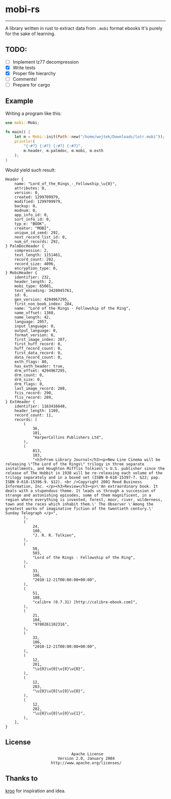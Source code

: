 # mobi-rs
---
A library written in rust to extract data from `.mobi` format ebooks It's purely for the sake of learning. 
## TODO:
- [ ] Implement lz77 decompression
- [X] Write tests
- [X] Proper file hierarchy
- [ ] Comments!
- [ ] Prepare for cargo
## Example
Writing a program like this:
```rust
use mobi::Mobi;

fn main() {
    let m = Mobi::init(Path::new("/home/wojtek/Downloads/lotr.mobi"));
    println!(
        "{:#?} {:#?} {:#?} {:#?}",
        m.header, m.palmdoc, m.mobi, m.exth
    );
}
```
Would yield such result:
```
Header {
    name: "Lord_of_the_Rings_-_Fellowship_\u{0}",
    attributes: 0,
    version: 0,
    created: 1299709979,
    modified: 1299709979,
    backup: 0,
    modnum: 0,
    app_info_id: 0,
    sort_info_id: 0,
    typ_e: "BOOK",
    creator: "MOBI",
    unique_id_seed: 292,
    next_record_list_id: 0,
    num_of_records: 292,
} PalmDocHeader {
    compression: 2,
    text_length: 1151461,
    record_count: 282,
    record_size: 4096,
    encryption_type: 0,
} MobiHeader {
    identifier: 232,
    header_length: 2,
    mobi_type: 65001,
    text_encoding: 3428045761,
    id: 6,
    gen_version: 4294967295,
    first_non_book_index: 284,
    name: "Lord of the Rings - Fellowship of the Ring",
    name_offset: 1360,
    name_length: 42,
    language: 2057,
    input_language: 0,
    output_language: 0,
    format_version: 6,
    first_image_index: 287,
    first_huff_record: 0,
    huff_record_count: 0,
    first_data_record: 0,
    data_record_count: 0,
    exth_flags: 80,
    has_exth_header: true,
    drm_offset: 4294967295,
    drm_count: 0,
    drm_size: 0,
    drm_flags: 0,
    last_image_record: 288,
    fcis_record: 290,
    flis_record: 289,
} ExtHeader {
    identifier: 1163416648,
    header_length: 1109,
    record_count: 11,
    records: [
        (
            36,
            101,
            "HarperCollins Publishers Ltd",
        ),
        (
            813,
            103,
            "<h3>From Library Journal</h3><p>New Line Cinema will be releasing \"The Lord of the Rings\" trilogy in three separate installments, and Houghton Mifflin Tolkien\'s U.S. publisher since the release of The Hobbit in 1938 will be re-releasing each volume of the trilogy separately and in a boxed set (ISBN 0-618-15397-7. $22; pap. ISBN 0-618-15396-9. $12). <br />Copyright 2001 Reed Business Information, Inc. </p><h3>Review</h3><p>\'An extraordinary book. It deals with a stupendous theme. It leads us through a succession of strange and astonishing episodes, some of them magnificent, in a region where everything is invented, forest, moor, river, wilderness, town and the races which inhabit them.\' The Observer \'Among the greatest works of imaginative fiction of the twentieth century.\' Sunday Telegraph </p>",
        ),
        (
            24,
            100,
            "J. R. R. Tolkien",
        ),
        (
            50,
            503,
            "Lord of the Rings - Fellowship of the Ring",
        ),
        (
            33,
            106,
            "2010-12-21T00:00:00+00:00",
        ),
        (
            51,
            108,
            "calibre (0.7.31) [http://calibre-ebook.com]",
        ),
        (
            21,
            104,
            "9780261102316",
        ),
        (
            33,
            106,
            "2010-12-21T00:00:00+00:00",
        ),
        (
            12,
            201,
            "\u{0}\u{0}\u{0}\u{0}",
        ),
        (
            12,
            203,
            "\u{0}\u{0}\u{0}\u{0}",
        ),
        (
            12,
            202,
            "\u{0}\u{0}\u{0}\u{1}",
        ),
    ],
}
```
## License
                                 Apache License
                           Version 2.0, January 2004
                        http://www.apache.org/licenses/
## Thanks to
[kroo](https://github.com/kroo/mobi-python) for inspiration and idea.